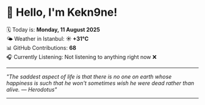 # 👋 Hello, I'm Kekn9ne!

🗓️ Today is: **Monday, 11 August 2025**  
🌤️ Weather in Istanbul: **☀️   +31°C**  
📊 GitHub Contributions: **68**  
🎧 Currently Listening: Not listening to anything right now ❌

---

_"The saddest aspect of life is that there is no one on earth whose happiness is such that he won't sometimes wish he were dead rather than alive. — *Herodotus*"_

---
